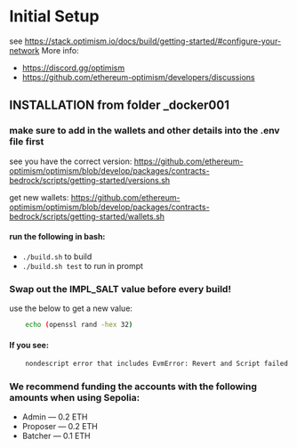 # Initial Setup
  see https://stack.optimism.io/docs/build/getting-started/#configure-your-network
   More info: 
  - https://discord.gg/optimism
  - https://github.com/ethereum-optimism/developers/discussions
## INSTALLATION from folder _docker001

### make sure to add in the wallets and other details into the .env file first

see you have the correct version:
https://github.com/ethereum-optimism/optimism/blob/develop/packages/contracts-bedrock/scripts/getting-started/versions.sh

get new wallets:
https://github.com/ethereum-optimism/optimism/blob/develop/packages/contracts-bedrock/scripts/getting-started/wallets.sh


#### run the following in bash:
- `./build.sh`  to build
- `./build.sh test` to run in prompt

### Swap out the IMPL_SALT value before every build!
use the below to get a new value:
``` bash
    echo (openssl rand -hex 32)
```
#### If you see:
``` bash
    nondescript error that includes EvmError: Revert and Script failed then you likely need to change the IMPL_SALT environment variable. This variable determines the addresses of various smart contracts that are deployed via CREATE2. If the same IMPL_SALT is used to deploy the same contracts twice, the second deployment will fail. You can generate a new IMPL_SALT by running direnv allow anywhere in the Optimism Monorepo.
```


### We recommend funding the accounts with the following amounts when using Sepolia:
- Admin — 0.2 ETH
- Proposer — 0.2 ETH
- Batcher — 0.1 ETH
